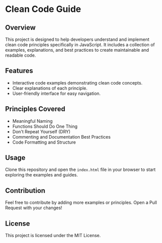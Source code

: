 # Clean Code Guide

## Overview
This project is designed to help developers understand and implement clean code principles specifically in JavaScript. It includes a collection of examples, explanations, and best practices to create maintainable and readable code.

## Features
- Interactive code examples demonstrating clean code concepts.
- Clear explanations of each principle.
- User-friendly interface for easy navigation.

## Principles Covered
- Meaningful Naming
- Functions Should Do One Thing
- Don't Repeat Yourself (DRY)
- Commenting and Documentation Best Practices
- Code Formatting and Structure

## Usage
Clone this repository and open the `index.html` file in your browser to start exploring the examples and guides.

## Contribution
Feel free to contribute by adding more examples or principles. Open a Pull Request with your changes!

## License
This project is licensed under the MIT License.